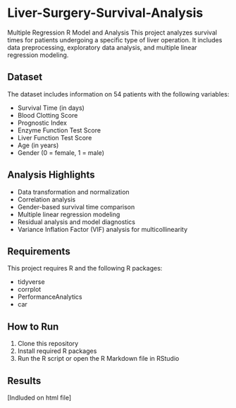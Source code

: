 # Liver-Surgery-Survival-Analysis
Multiple Regression R Model and Analysis
This project analyzes survival times for patients undergoing a specific type of liver operation. 
It includes data preprocessing, exploratory data analysis, and multiple linear regression modeling.

## Dataset

The dataset includes information on 54 patients with the following variables:
- Survival Time (in days)
- Blood Clotting Score
- Prognostic Index
- Enzyme Function Test Score
- Liver Function Test Score
- Age (in years)
- Gender (0 = female, 1 = male)

## Analysis Highlights

- Data transformation and normalization
- Correlation analysis
- Gender-based survival time comparison
- Multiple linear regression modeling
- Residual analysis and model diagnostics
- Variance Inflation Factor (VIF) analysis for multicollinearity

## Requirements

This project requires R and the following R packages:
- tidyverse
- corrplot
- PerformanceAnalytics
- car

## How to Run

1. Clone this repository
2. Install required R packages
3. Run the R script or open the R Markdown file in RStudio

## Results

[Indluded on html file]

